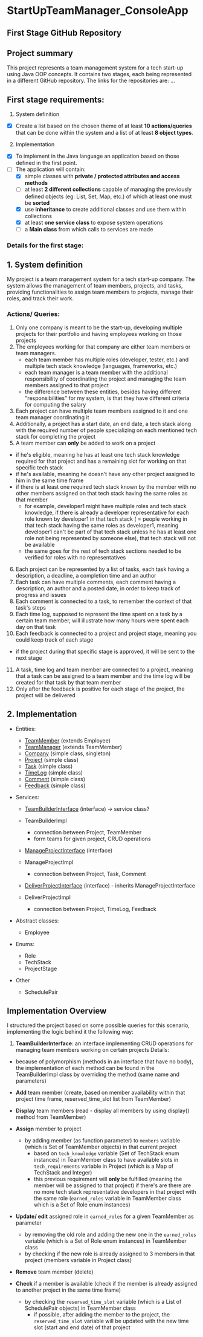 # StartUpTeamManager_ConsoleApp
## First Stage GitHub Repository

## Project summary
This project represents a team management system for a tech start-up using Java OOP concepts. It contains two stages, each being represented in a different GitHub repository.
The links for the repositories are:
...

## First stage requirements:
1. System definition
- [x] Create a list based on the chosen theme of at least **10 actions/queries** that can be done within the system and a list of at least **8 object types**.
2. Implementation
- [x] To implement in the Java language an application based on those defined in the first point.
- [ ] The application will contain:
    - [x] simple classes with **private / protected attributes and access methods**
    - [ ] at least **2 different collections** capable of managing the previously defined objects (eg: List, Set, Map, etc.) of which at least one must be **sorted**
    - [x] use **inheritance** to create additional classes and use them within collections
    - [x] at least **one service class** to expose system operations
    - [ ] a **Main class** from which calls to services are made

### Details for the first stage:
## 1. System definition
My project is a team management system for a tech start-up company. The system allows the management of team members, projects, and tasks, providing functionalities to assign team members to projects, manage their roles, and track their work.

### Actions/ Queries:
1. Only one company is meant to be the start-up, developing multiple projects for their portfolio and having employees working on those projects
2. The employees working for that company are either team members or team managers.
    - each team member has multiple roles (developer, tester, etc.) and multiple tech stack knowledge (languages, frameworks, etc.)
    - each team manager is a team member with the additional responsibility of coordinating the project and managing the team members assigned to that project
    - the difference between these entities, besides having different "responsibilities" for my system, is that they have different criteria for computing the salary
3. Each project can have multiple team members assigned to it and one team manager coordinating it
4. Additionally, a project has a start date, an end date, a tech stack along with the required number of people specializing on each mentioned tech stack for completing the project
5. A team member can <b>only</b> be added to work on a project
- if he's eligible, meaning he has at least one tech stack knowledge required for that project and has a remaining slot for working on that specific tech stack
- if he's available, meaning he doesn't have any other project assigned to him in the same time frame
- if there is at least one required tech stack known by the member with no other members assigned on that tech stack having the same roles as that member
    - for example, developer1 might have multiple roles and tech stack knowledge, if there is already a developer representative for each role known by developer1 in that tech stack ( = people working in that tech stack having the same roles as developer1, meaning developer1 can't be part of that tech stack unless he has at least one role not being represented by someone else), that tech stack will not be available
    - the same goes for the rest of tech stack sections needed to be verified for roles with no representatives

6. Each project can be represented by a list of tasks, each task having a description, a deadline, a completion time and an author
7. Each task can have multiple comments, each comment having a description, an author and a posted date, in order to keep track of progress and issues
8. Each comment is connected to a task, to remember the context of that task's steps
9. Each time log, supposed to represent the time spent on a task by a certain team member, will illustrate how many hours were spent each day on that task
10. Each feedback is connected to a project and project stage, meaning you could keep track of each stage
- if the project during that specific stage is approved, it will be sent to the next stage
11. A task, time log and team member are connected to a project, meaning that a task can be assigned to a team member and the time log will be created for that task by that team member
12. Only after the feedback is positive for each stage of the project, the project will be delivered

## 2. Implementation
- Entities:
    - <ins>TeamMember</ins> (extends Employee)
    - <ins>TeamManager</ins> (extends TeamMember)
    - <ins>Company</ins> (simple class, singleton)
    - <ins>Project</ins> (simple class)
    - <ins>Task</ins> (simple class)
    - <ins>TimeLog</ins> (simple class)
    - <ins>Comment</ins> (simple class)
    - <ins>Feedback</ins> (simple class)

- Services:
    - <ins>TeamBuilderInterface</ins> (interface) -> service class?
    - TeamBuilderImpl
        - connection between Project, TeamMember
        - form teams for given project, CRUD operations

    - <ins>ManageProjectInterface</ins> (interface)
    - ManageProjectImpl
        - connection between Project, Task, Comment

    - <ins>DeliverProjectInterface</ins> (interface) - inherits ManageProjectInterface
    - DeliverProjectImpl
        - connection between Project, TimeLog, Feedback

- Abstract classes:
    - Employee

- Enums:
    - Role
    - TechStack
    - ProjectStage

- Other
    - SchedulePair

## Implementation Overview

I structured the project based on some possible queries for this scenario, implementing the logic behind it the following way:

1. **TeamBuilderInterface**: an interface implementing CRUD operations for managing team members working on certain projects
   Details:
- because of polymorphism (methods in an interface that have no body), the implementation of each method can be found in the TeamBuilderImpl class by overriding the method (same name and parameters)

- **Add** team member (create, based on member availability within that project time frame, reserved_time_slot list from TeamMember)
- **Display** team members (read - display all members by using display() method from TeamMember)
- **Assign** member to project
    - by adding member (as function parameter) to `members` variable (which is Set of TeamMember objects) in that current project
        - based on `tech_knowledge` variable (Set of TechStack enum instances) in TeamMember class to have available slots in `tech_requirements` variable in Project (which is a Map of TechStack and Integer)
        - this previous requirement will <b>only</b> be fulfilled (meaning the member will be assigned to that project) if there's are there are no more tech stack representative developers in that project with the same role
          (`earned_roles` variable in TeamMember class which is a Set of Role enum instances)
- **Update/ edit** assigned role in `earned_roles` for a given TeamMember as parameter
    - by removing the old role and adding the new one in the `earned_roles` variable (which is a Set of Role enum instances) in TeamMember class
    - by checking if the new role is already assigned to 3 members in that project (members variable in Project class)
- **Remove** team member (delete)
- **Check** if a member is available (check if the member is already assigned to another project in the same time frame)
    - by checking the `reserved_time_slot` variable (which is a List of SchedulePair objects) in TeamMember class
        - if possible, after adding the member to the project, the `reserved_time_slot` variable will be updated with the new time slot (start and end date) of that project

[//]: # (## Second stage requirements:)

[//]: # ()
[//]: # (1. Extend the Project from the first stage by Implementing Persistence Using a Relational Database and JDBC)

[//]: # (- [ ] Extend the initial project by implementing persistence using a relational database and JDBC.)

[//]: # (- [ ] Develop services that expose **create, read, update, and delete &#40;CRUD&#41;** operations for at least **4 of the defined classes**.)

[//]: # (- [ ] Implement **generic singleton services** for writing to and reading from the database.)

[//]: # ()
[//]: # (2. Implement an Audit Service)

[//]: # (- [ ] Create a service that logs each executed action &#40;as described in Stage I&#41; into a **CSV file**.)

[//]: # (- [ ] The file structure should include:)

[//]: # (  - **action_name**)

[//]: # (  - **timestamp**)